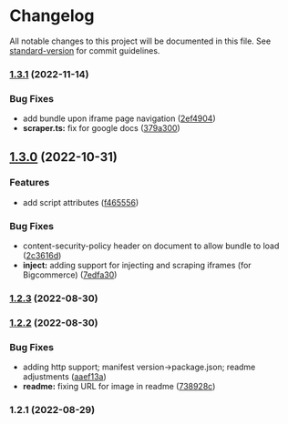 # Changelog

All notable changes to this project will be documented in this file. See [standard-version](https://github.com/conventional-changelog/standard-version) for commit guidelines.

### [1.3.1](https://github.com/searchspring/snapfu-extension/compare/v1.3.0...v1.3.1) (2022-11-14)


### Bug Fixes

* add bundle upon iframe page navigation ([2ef4904](https://github.com/searchspring/snapfu-extension/commit/2ef4904c96d50cf1ba6ee82b0fc303097372cb93))
* **scraper.ts:** fix for google docs ([379a300](https://github.com/searchspring/snapfu-extension/commit/379a30027f00d5623b7c3b25efa81e6b6706560c))

## [1.3.0](https://github.com/searchspring/snapfu-extension/compare/v1.2.3...v1.3.0) (2022-10-31)


### Features

* add script attributes ([f465556](https://github.com/searchspring/snapfu-extension/commit/f4655563f098b481905d0a3c4ae81f8b64fd5595))


### Bug Fixes

* content-security-policy header on document to allow bundle to load ([2c3616d](https://github.com/searchspring/snapfu-extension/commit/2c3616df689a48239c7e23b858c0942e02a4a83a))
* **inject:** adding support for injecting and scraping iframes (for Bigcommerce) ([7edfa30](https://github.com/searchspring/snapfu-extension/commit/7edfa306989a019513993a363750b7df58b31b17))

### [1.2.3](https://github.com/searchspring/snapfu-extension/compare/v1.2.2...v1.2.3) (2022-08-30)

### [1.2.2](https://github.com/searchspring/snapfu-extension/compare/v1.2.1...v1.2.2) (2022-08-30)


### Bug Fixes

* adding http support; manifest version->package.json; readme adjustments ([aaef13a](https://github.com/searchspring/snapfu-extension/commit/aaef13a0796e3a9429ed244a8c25b56387e1618a))
* **readme:** fixing URL for image in readme ([738928c](https://github.com/searchspring/snapfu-extension/commit/738928cf46e9d458a99263a601778da57b41b286))

### 1.2.1 (2022-08-29)
